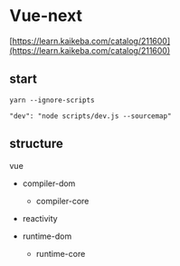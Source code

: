 # Vue-next

[https://learn.kaikeba.com/catalog/211600](https://learn.kaikeba.com/catalog/211600)

## start

`yarn --ignore-scripts`

`"dev": "node scripts/dev.js --sourcemap"`

## structure

vue

- compiler-dom

  - compiler-core

- reactivity

- runtime-dom

  - runtime-core
